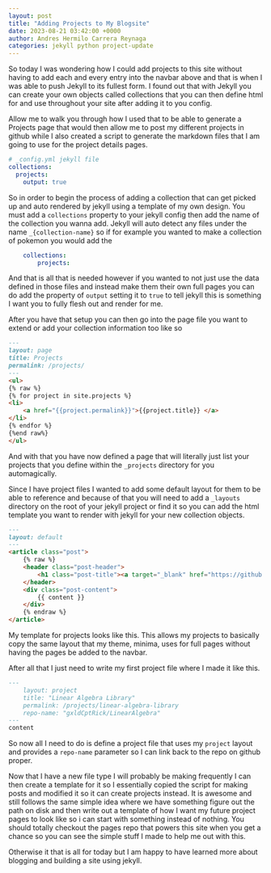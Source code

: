 ```yaml
---
layout: post
title: "Adding Projects to My Blogsite"
date: 2023-08-21 03:42:00 +0000
author: Andres Hermilo Carrera Reynaga
categories: jekyll python project-update
---
```

So today I was wondering how I could add projects to this site without having to add each and every entry into the navbar above and that is when I was able to push Jekyll to its fullest form. I found out that with Jekyll you can create your own objects called collections that you can then define html for and use throughout your site after adding it to you config.

Allow me to walk you through how I used that to be able to generate a Projects page that would then allow me to post my different projects in github while I also created a script to generate the markdown files that I am going to use for the project details pages.

```yaml
# _config.yml jekyll file
collections:
  projects:
    output: true
```

So in order to begin the process of adding a collection that can get picked up and auto rendered by jekyll using a template of my own design. You must add a `collections` property to your jekyll config then add the name of the collection you wanna add. Jekyll will auto detect any files under the name `_{collection-name}` so if for example you wanted to make a collection of pokemon you would add the 
```yaml
    collections:
        projects:
```
And that is all that is needed however if you wanted to not just use the data defined in those files and instead make them their own full pages you can do add the property of `output` setting it to `true` to tell jekyll this is something I want you to fully flesh out and render for me.


After you have that setup you can then go into the page file you want to extend or add your collection information too like so
```markdown
---
layout: page
title: Projects
permalink: /projects/
---
<ul>
{% raw %}
{% for project in site.projects %}
<li>
    <a href="{{project.permalink}}">{{project.title}} </a>
</li>
{% endfor %}
{%end raw%}
</ul>
```

And with that you have now defined a page that will literally just list your projects that you define within the `_projects` directory for you automagically.

Since I have project files I wanted to add some default layout for them to be able to reference and because of that you will need to add a `_layouts` directory on the root of your jekyll project or find it so you can add the html template you want to render with jekyll for your new collection objects.

```markdown
---
layout: default
---
<article class="post">
    {% raw %}
    <header class="post-header">
        <h1 class="post-title"><a target="_blank" href="https://github.com/{{page.repo-name}}">{{ page.title | escape  }}</a></h1>
    </header>
    <div class="post-content">
        {{ content }}
    </div>
    {% endraw %}
</article>
```

My template for projects looks like this. This allows my projects to basically copy the same layout that my theme, minima, uses for full pages without having the pages be added to the navbar.

After all that I just need to write my first project file where I made it like this. 

```markdown
---
    layout: project
    title: "Linear Algebra Library"
    permalink: /projects/linear-algebra-library
    repo-name: "gxldCptRick/LinearAlgebra"
---
content
```


So now all I need to do is define a project file that uses my `project` layout and provides a `repo-name` parameter so I can link back to the repo on github proper.

Now that I have a new file type I will probably be making frequently I can then create a template for it so I essentially copied the script for making posts and modified it so it can create projects instead. It is awesome and still follows the same simple idea where we have something figure out the path on disk and then write out a template of how I want my future project pages to look like so i can start with something instead of nothing. You should totally checkout the pages repo that powers this site when you get a chance so you can see the simple stuff I made to help me out with this. 

Otherwise it that is all for today but I am happy to have learned more about blogging and building a site using jekyll. 
